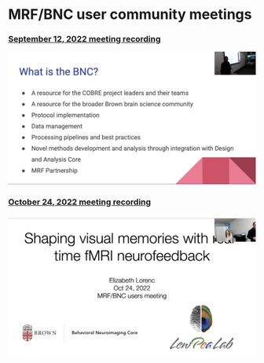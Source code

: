 # MRF/BNC user community meetings

### [September 12, 2022 meeting recording](https://brown.hosted.panopto.com/Panopto/Pages/Viewer.aspx?id=67201dd3-e945-4fdb-b281-af1c00f39b42)

![](<../.gitbook/assets/Screen Shot 2022-10-24 at 5.06.33 PM.png>)



### [October 24, 2022 meeting recording](https://brown.hosted.panopto.com/Panopto/Pages/Viewer.aspx?id=cf31a550-3dea-4f78-b01e-af38013af61b)

### ![](<../.gitbook/assets/Screen Shot 2022-10-24 at 5.10.12 PM.png>)
